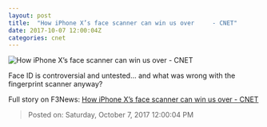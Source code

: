 ```yaml
---
layout: post
title:  "How iPhone X’s face scanner can win us over     - CNET"
date: 2017-10-07 12:00:04Z
categories: cnet
---
```


![How iPhone X’s face scanner can win us over     - CNET](https://cnet4.cbsistatic.com/img/UgGK9ZthzSRhUgcjoHdD8PdZXdU=/2017/09/15/d1de2b02-76eb-4f8b-ab9d-03c56eae26a6/faceid-measurements.jpg)

Face ID is controversial and untested... and what was wrong with the fingerprint scanner anyway?


Full story on F3News: [How iPhone X’s face scanner can win us over     - CNET](http://www.f3nws.com/n/GytpX)

> Posted on: Saturday, October 7, 2017 12:00:04 PM
